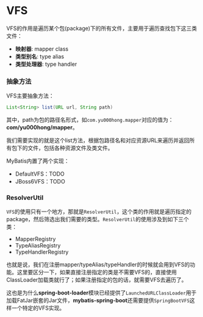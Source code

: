 # VFS

VFS的作用是遍历某个包(package)下的所有文件，主要用于遍历查找包下这三类文件：

- **映射器**: mapper class
- **类型别名**: type alias
- **类型处理器**: type handler

### 抽象方法

VFS主要抽象方法：

```java
List<String> list(URL url, String path)
```

其中，path为包的路径名形式，如`com.yu000hong.mapper`对应的值为：**com/yu000hong/mapper**。

我们需要实现的就是这个list方法，根据包路径名和对应资源URL来遍历并返回所有包下的文件，包括各种资源文件及类文件。

MyBatis内置了两个实现：

- DefaultVFS：TODO
- JBoss6VFS：TODO

### ResolverUtil

`VFS`的使用只有一个地方，那就是`ResolverUtil`，这个类的作用就是遍历指定的package，然后筛选出我们需要的类型。`ResolverUtil`的使用涉及到如下三个类：

- MapperRegistry
- TypeAliasRegistry
- TypeHandlerRegistry

也就是说，我们在注册mapper/typeAlias/typeHandler的时候就会用到VFS的功能。这里要区分一下，如果直接注册指定的类是不需要VFS的，直接使用ClassLoader加载类就行了；如果注册指定的包的话，就需要VFS去遍历了。

这也是为什么**spring-boot-loader**模块已经提供了`LaunchedURLClassLoader`用于加载FatJar嵌套的Jar文件，**mybatis-spring-boot**还需要提供`SpringBootVFS`这样一个特定的VFS实现。
